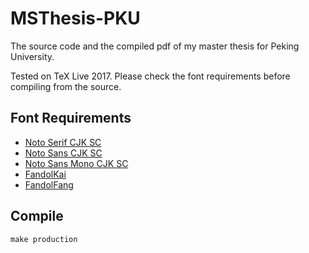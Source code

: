 MSThesis-PKU
============

The source code and the compiled pdf of my master thesis for Peking University. 

Tested on TeX Live 2017. Please check the font requirements before compiling from the source.

## Font Requirements
- [Noto Serif CJK SC](https://www.google.com/get/noto/help/cjk/)
- [Noto Sans CJK SC](https://www.google.com/get/noto/help/cjk/)
- [Noto Sans Mono CJK SC](https://www.google.com/get/noto/help/cjk/)
- [FandolKai](https://www.ctan.org/tex-archive/fonts/fandol)
- [FandolFang](https://www.ctan.org/tex-archive/fonts/fandol)

## Compile
```
make production
```
